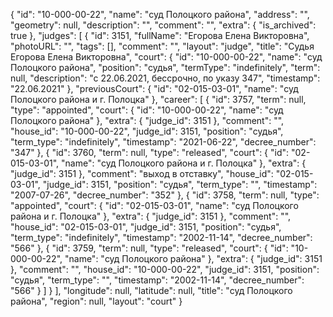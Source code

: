 {
    "id": "10-000-00-22",
    "name": "суд Полоцкого района",
    "address": "",
    "geometry": null,
    "description": "",
    "comment": "",
    "extra": {
        "is_archived": true
    },
    "judges": [
        {
            "id": 3151,
            "fullName": "Егорова Елена Викторовна",
            "photoURL": "",
            "tags": [],
            "comment": "",
            "layout": "judge",
            "title": "Судья Егорова Елена Викторовна",
            "court": {
                "id": "10-000-00-22",
                "name": "суд Полоцкого района",
                "position": "судья",
                "termType": "indefinitely",
                "term": null,
                "description": "c 22.06.2021, бессрочно, по указу 347",
                "timestamp": "22.06.2021"
            },
            "previousCourt": {
                "id": "02-015-03-01",
                "name": "суд Полоцкого района и г. Полоцка"
            },
            "career": [
                {
                    "id": 3757,
                    "term": null,
                    "type": "appointed",
                    "court": {
                        "id": "10-000-00-22",
                        "name": "суд Полоцкого района"
                    },
                    "extra": {
                        "judge_id": 3151
                    },
                    "comment": "",
                    "house_id": "10-000-00-22",
                    "judge_id": 3151,
                    "position": "судья",
                    "term_type": "indefinitely",
                    "timestamp": "2021-06-22",
                    "decree_number": "347"
                },
                {
                    "id": 3760,
                    "term": null,
                    "type": "released",
                    "court": {
                        "id": "02-015-03-01",
                        "name": "суд Полоцкого района и г. Полоцка"
                    },
                    "extra": {
                        "judge_id": 3151
                    },
                    "comment": "выход в отставку",
                    "house_id": "02-015-03-01",
                    "judge_id": 3151,
                    "position": "судья",
                    "term_type": "",
                    "timestamp": "2007-07-26",
                    "decree_number": "352"
                },
                {
                    "id": 3758,
                    "term": null,
                    "type": "appointed",
                    "court": {
                        "id": "02-015-03-01",
                        "name": "суд Полоцкого района и г. Полоцка"
                    },
                    "extra": {
                        "judge_id": 3151
                    },
                    "comment": "",
                    "house_id": "02-015-03-01",
                    "judge_id": 3151,
                    "position": "судья",
                    "term_type": "indefinitely",
                    "timestamp": "2002-11-14",
                    "decree_number": "566"
                },
                {
                    "id": 3759,
                    "term": null,
                    "type": "released",
                    "court": {
                        "id": "10-000-00-22",
                        "name": "суд Полоцкого района"
                    },
                    "extra": {
                        "judge_id": 3151
                    },
                    "comment": "",
                    "house_id": "10-000-00-22",
                    "judge_id": 3151,
                    "position": "судья",
                    "term_type": "",
                    "timestamp": "2002-11-14",
                    "decree_number": "566"
                }
            ]
        }
    ],
    "longitude": null,
    "latitude": null,
    "title": "суд Полоцкого района",
    "region": null,
    "layout": "court"
}